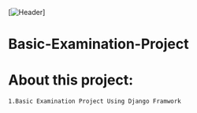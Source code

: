 [![Header](https://github.com/Vladimir-Strelec/Basic-Examination-Project/commit/301d2fd8ca32f16662abbfd3f0e248a18de2b6b5)]
# Basic-Examination-Project


# About this project:
    1.Basic Examination Project Using Django Framwork